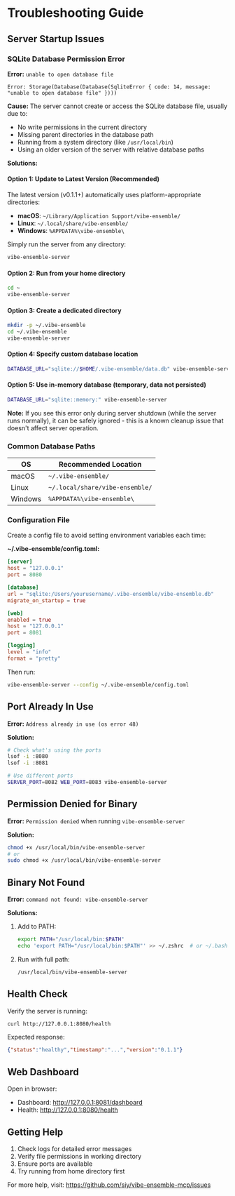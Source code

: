 # Troubleshooting Guide

## Server Startup Issues

### SQLite Database Permission Error

**Error:** `unable to open database file`
```
Error: Storage(Database(Database(SqliteError { code: 14, message: "unable to open database file" })))
```

**Cause:** The server cannot create or access the SQLite database file, usually due to:
- No write permissions in the current directory
- Missing parent directories in the database path
- Running from a system directory (like `/usr/local/bin`)
- Using an older version of the server with relative database paths

**Solutions:**

#### Option 1: Update to Latest Version (Recommended)
The latest version (v0.1.1+) automatically uses platform-appropriate directories:
- **macOS**: `~/Library/Application Support/vibe-ensemble/`
- **Linux**: `~/.local/share/vibe-ensemble/`
- **Windows**: `%APPDATA%\vibe-ensemble\`

Simply run the server from any directory:
```bash
vibe-ensemble-server
```

#### Option 2: Run from your home directory
```bash
cd ~
vibe-ensemble-server
```

#### Option 3: Create a dedicated directory
```bash
mkdir -p ~/.vibe-ensemble
cd ~/.vibe-ensemble
vibe-ensemble-server
```

#### Option 4: Specify custom database location
```bash
DATABASE_URL="sqlite://$HOME/.vibe-ensemble/data.db" vibe-ensemble-server
```

#### Option 5: Use in-memory database (temporary, data not persisted)
```bash
DATABASE_URL="sqlite::memory:" vibe-ensemble-server
```

**Note:** If you see this error only during server shutdown (while the server runs normally), it can be safely ignored - this is a known cleanup issue that doesn't affect server operation.

### Common Database Paths

| OS | Recommended Location |
|----|---------------------|
| macOS | `~/.vibe-ensemble/` |
| Linux | `~/.local/share/vibe-ensemble/` |
| Windows | `%APPDATA%\vibe-ensemble\` |

### Configuration File

Create a config file to avoid setting environment variables each time:

**~/.vibe-ensemble/config.toml:**
```toml
[server]
host = "127.0.0.1"
port = 8080

[database]
url = "sqlite:/Users/yourusername/.vibe-ensemble/vibe-ensemble.db"
migrate_on_startup = true

[web]
enabled = true
host = "127.0.0.1"
port = 8081

[logging]
level = "info"
format = "pretty"
```

Then run:
```bash
vibe-ensemble-server --config ~/.vibe-ensemble/config.toml
```

## Port Already In Use

**Error:** `Address already in use (os error 48)`

**Solution:**
```bash
# Check what's using the ports
lsof -i :8080
lsof -i :8081

# Use different ports
SERVER_PORT=8082 WEB_PORT=8083 vibe-ensemble-server
```

## Permission Denied for Binary

**Error:** `Permission denied` when running `vibe-ensemble-server`

**Solution:**
```bash
chmod +x /usr/local/bin/vibe-ensemble-server
# or
sudo chmod +x /usr/local/bin/vibe-ensemble-server
```

## Binary Not Found

**Error:** `command not found: vibe-ensemble-server`

**Solutions:**
1. Add to PATH:
   ```bash
   export PATH="/usr/local/bin:$PATH"
   echo 'export PATH="/usr/local/bin:$PATH"' >> ~/.zshrc  # or ~/.bashrc
   ```

2. Run with full path:
   ```bash
   /usr/local/bin/vibe-ensemble-server
   ```

## Health Check

Verify the server is running:
```bash
curl http://127.0.0.1:8080/health
```

Expected response:
```json
{"status":"healthy","timestamp":"...","version":"0.1.1"}
```

## Web Dashboard

Open in browser:
- Dashboard: http://127.0.0.1:8081/dashboard
- Health: http://127.0.0.1:8080/health

## Getting Help

1. Check logs for detailed error messages
2. Verify file permissions in working directory
3. Ensure ports are available
4. Try running from home directory first

For more help, visit: https://github.com/siy/vibe-ensemble-mcp/issues